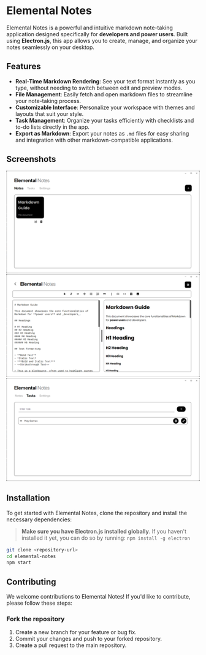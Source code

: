 
# Elemental Notes

Elemental Notes is a powerful and intuitive markdown note-taking application designed specifically for **developers and power users**. Built using **Electron.js**, this app allows you to create, manage, and organize your notes seamlessly on your desktop.

## Features

- **Real-Time Markdown Rendering**: See your text format instantly as you type, without needing to switch between edit and preview modes.
- **File Management**: Easily fetch and open markdown files to streamline your note-taking process.
- **Customizable Interface**: Personalize your workspace with themes and layouts that suit your style.
- **Task Management**: Organize your tasks efficiently with checklists and to-do lists directly in the app.
- **Export as Markdown**: Export your notes as `.md` files for easy sharing and integration with other markdown-compatible applications.
  
## Screenshots
![Screenshot](https://github.com/harryfrzz/Elemental-Notes/blob/main/screenshots/Screenshot%202024-11-01%20230420.png)
![Screenshot](https://github.com/harryfrzz/Elemental-Notes/blob/main/screenshots/Screenshot%202024-11-01%20230434.png)
![Screenshot](https://github.com/harryfrzz/Elemental-Notes/blob/main/screenshots/Screenshot%202024-11-01%20230504.png)
## Installation

To get started with Elemental Notes, clone the repository and install the necessary dependencies:
> **Make sure you have Electron.js installed globally**.
If you haven't installed it yet, you can do so by running:
```npm install -g electron```

```bash
git clone <repository-url>
cd elemental-notes
npm start
```
## Contributing
We welcome contributions to Elemental Notes! If you'd like to contribute, please follow these steps:

### Fork the repository
1. Create a new branch for your feature or bug fix.
2. Commit your changes and push to your forked repository.
3. Create a pull request to the main repository.

